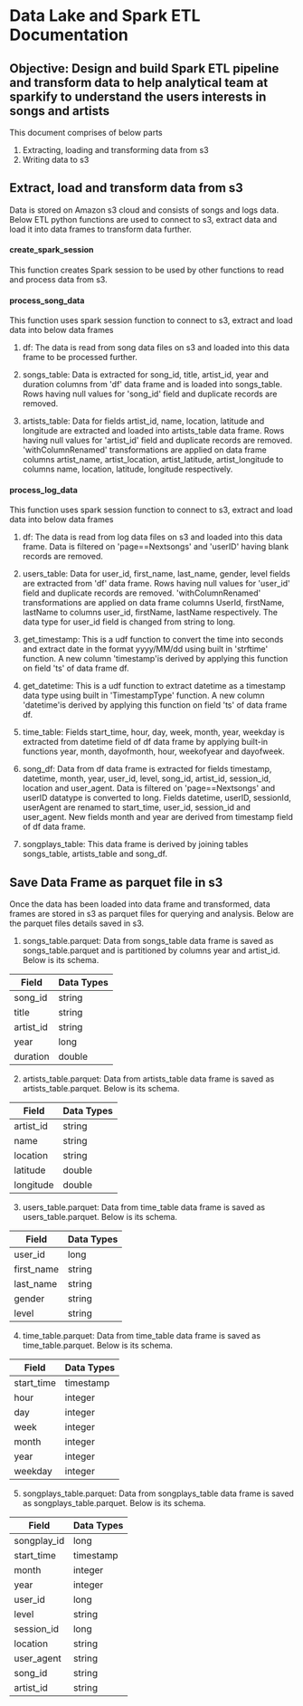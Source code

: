 # Data Lake and Spark ETL Documentation

## Objective: Design and build Spark ETL pipeline and transform data to help analytical team at sparkify to understand the users interests in songs and artists

This document comprises of below parts
1. Extracting, loading and transforming data from s3
2. Writing data to s3

## Extract, load and transform data from s3

Data is stored on Amazon s3 cloud and consists of songs and logs data. Below ETL python functions are used to connect to s3, extract data and load it into data frames to transform data further.

#### create_spark_session
This function creates Spark session to be used by other functions to read and process data from s3.

#### process_song_data
This function uses spark session function to connect to s3, extract and load data into below data frames
1. df: The data is read from song data files on s3 and loaded into this data frame to be processed further.

2. songs_table: Data is extracted for song_id, title, artist_id, year and duration columns from 'df' data frame and is loaded into songs_table. Rows having null values for 'song_id' field and duplicate records are removed.

3. artists_table: Data for fields artist_id, name, location, latitude and longitude are extracted and loaded into artists_table data frame. Rows having null values for 'artist_id' field and duplicate records are removed. 'withColumnRenamed' transformations are applied on data frame columns artist_name, artist_location, artist_latitude, artist_longitude to columns name, location, latitude, longitude respectively.

#### process_log_data
This function uses spark session function to connect to s3, extract and load data into below data frames
1. df: The data is read from log data files on s3 and loaded into this data frame. Data is filtered on 'page==Nextsongs' and 'userID' having blank records are removed.

2. users_table: Data for user_id, first_name, last_name, gender, level fields are extracted from 'df' data frame. Rows having null values for 'user_id' field and duplicate records are removed. 'withColumnRenamed' transformations are applied on data frame columns UserId, firstName, lastName to columns user_id, firstName, lastName respectively. The data type for user_id field is changed from string to long.

3. get_timestamp: This is a udf function to convert the time into seconds and extract date in the format yyyy/MM/dd using built in 'strftime' function. A new column 'timestamp'is derived by applying this function on field 'ts' of data frame df.

4. get_datetime: This is a udf function to extract datetime as a timestamp data type using built in 'TimestampType' function. A new column 'datetime'is derived by applying this function on field 'ts' of data frame df.

5. time_table: Fields start_time, hour, day, week, month, year, weekday is extracted from datetime field of df data frame by applying built-in functions year, month, dayofmonth, hour, weekofyear and dayofweek.

6. song_df: Data from df data frame is extracted for fields timestamp, datetime, month, year, user_id, level, song_id, artist_id, session_id, location and user_agent. Data is filtered on 'page==Nextsongs' and userID datatype is converted to long. Fields datetime, userID, sessionId, userAgent are renamed to start_time, user_id, session_id and user_agent. New fields month and year are derived from timestamp field of df data frame.

7. songplays_table: This data frame is derived by joining tables songs_table, artists_table and song_df.

## Save Data Frame as parquet file in s3
Once the data has been loaded into data frame and transformed, data frames are stored in s3 as parquet files for querying and analysis. Below are the parquet files details saved in s3.

1. songs_table.parquet: Data from songs_table data frame is saved as songs_table.parquet and is partitioned by columns year and artist_id. Below is its schema.

| Field             | Data Types   |
|-------------------|--------------|
| song_id           | string       |
| title             | string       |
| artist_id         | string       |
| year              | long         |
| duration          | double       |

2. artists_table.parquet: Data from artists_table data frame is saved as artists_table.parquet. Below is its schema.

| Field             | Data Types   |
|-------------------|--------------|
| artist_id         | string       |
| name              | string       |
| location          | string       |
| latitude          | double       |
| longitude         | double       |

3. users_table.parquet: Data from time_table data frame is saved as users_table.parquet. Below is its schema.

| Field             | Data Types    |
|-------------------|---------------|
| user_id           | long          |
| first_name        | string        |
| last_name         | string        |
| gender            | string        |
| level             | string        |

4. time_table.parquet: Data from time_table data frame is saved as time_table.parquet. Below is its schema.

| Field             | Data Types   |
|-------------------|--------------|
| start_time        | timestamp    |
| hour              | integer      |
| day               | integer      |
| week              | integer      |
| month             | integer      |
| year              | integer      |
| weekday           | integer      |

5. songplays_table.parquet: Data from songplays_table data frame is saved as songplays_table.parquet. Below is its schema.

| Field             | Data Types   |
|-------------------|--------------|
| songplay_id       | long         |
| start_time        | timestamp    |
| month             | integer      |
| year              | integer      |
| user_id           | long         |
| level             | string       |
| session_id        | long         |
| location          | string       |
| user_agent        | string       |
| song_id           | string       |
| artist_id         | string       |



